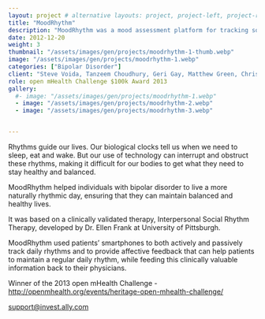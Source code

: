 ```yaml
---
layout: project # alternative layouts: project, project-left, project-right, project-top
title: "MoodRhythm"
description: "MoodRhythm was a mood assessment platform for tracking social rhythms and behaviour of people with bipolar disorder."
date: 2012-12-20
weight: 3
thumbnail: "/assets/images/gen/projects/moodrhythm-1-thumb.webp"
image: "/assets/images/gen/projects/moodrhythm-1.webp"
categories: ["Bipolar Disorder"]
client: "Steve Voida, Tanzeem Choudhury, Geri Gay, Matthew Green, Chrissie Chi, Mashfiqui Rabbi, Saeed Abdullah"
role: open mHealth Challenge $100k Award 2013
gallery:
  #- image: "/assets/images/gen/projects/moodrhythm-1.webp"
  - image: "/assets/images/gen/projects/moodrhythm-2.webp"
  - image: "/assets/images/gen/projects/moodrhythm-3.webp"


---
```


Rhythms guide our lives. Our biological clocks tell us when we need to sleep, eat and wake. But our use of technology can interrupt and obstruct these rhythms, making it difficult for our bodies to get what they need to stay healthy and balanced. 

MoodRhythm helped individuals with bipolar disorder to live a more naturally rhythmic day, ensuring that they can maintain balanced and healthy lives. 

It was based on a clinically validated therapy, Interpersonal Social Rhythm Therapy, developed by Dr. Ellen Frank at University of Pittsburgh. 

MoodRhythm used patients’ smartphones to both actively and passively track daily rhythms and to provide affective feedback that can help patients to maintain a regular daily rhythm, while feeding this clinically valuable information back to their physicians.

Winner of the 2013 open mHealth Challenge - http://openmhealth.org/events/heritage-open-mhealth-challenge/




support@invest.ally.com